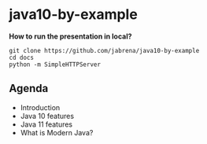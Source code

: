 # java10-by-example

**How to run the presentation in local?**

```
git clone https://github.com/jabrena/java10-by-example
cd docs
python -m SimpleHTTPServer
```

## Agenda

- Introduction
- Java 10 features
- Java 11 features
- What is Modern Java?
